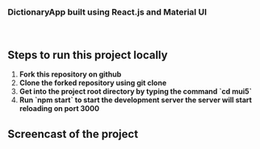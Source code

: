 ### DictionaryApp built using React.js and Material UI
<br>

## Steps to run this project locally

<ol>
  <li><b>Fork this repository on github</b></li>
  <li><b>Clone the forked repository using git clone</b></li>
  <li><b>Get into the project root directory by typing the command `cd mui5`</b></li>
  <li><b>Run `npm start` to start the development server the server will start reloading on port 3000</b></li>
</ol>

## Screencast of the project
